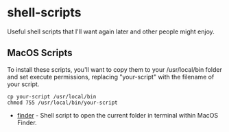 # shell-scripts
Useful shell scripts that I'll want again later and other people might enjoy.

## MacOS Scripts

To install these scripts, you'll want to copy them to your /usr/local/bin folder and set execute permissions, replacing "your-script" with the filename of your script.
```
cp your-script /usr/local/bin
chmod 755 /usr/local/bin/your-script
```

* [finder](finder) - Shell script to open the current folder in terminal within MacOS Finder.
